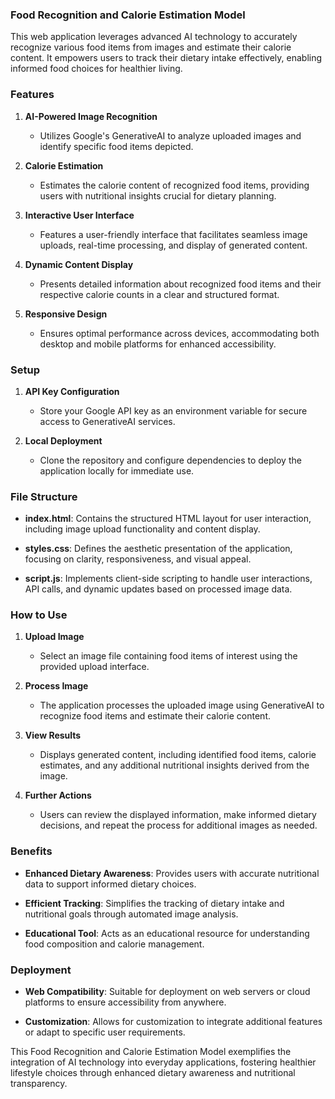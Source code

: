 ### Food Recognition and Calorie Estimation Model

This web application leverages advanced AI technology to accurately recognize various food items from images and estimate their calorie content. It empowers users to track their dietary intake effectively, enabling informed food choices for healthier living.

### Features

1. **AI-Powered Image Recognition**
   - Utilizes Google's GenerativeAI to analyze uploaded images and identify specific food items depicted.

2. **Calorie Estimation**
   - Estimates the calorie content of recognized food items, providing users with nutritional insights crucial for dietary planning.

3. **Interactive User Interface**
   - Features a user-friendly interface that facilitates seamless image uploads, real-time processing, and display of generated content.

4. **Dynamic Content Display**
   - Presents detailed information about recognized food items and their respective calorie counts in a clear and structured format.

5. **Responsive Design**
   - Ensures optimal performance across devices, accommodating both desktop and mobile platforms for enhanced accessibility.

### Setup

1. **API Key Configuration**
   - Store your Google API key as an environment variable for secure access to GenerativeAI services.

2. **Local Deployment**
   - Clone the repository and configure dependencies to deploy the application locally for immediate use.

### File Structure

- **index.html**: Contains the structured HTML layout for user interaction, including image upload functionality and content display.

- **styles.css**: Defines the aesthetic presentation of the application, focusing on clarity, responsiveness, and visual appeal.

- **script.js**: Implements client-side scripting to handle user interactions, API calls, and dynamic updates based on processed image data.

### How to Use

1. **Upload Image**
   - Select an image file containing food items of interest using the provided upload interface.

2. **Process Image**
   - The application processes the uploaded image using GenerativeAI to recognize food items and estimate their calorie content.

3. **View Results**
   - Displays generated content, including identified food items, calorie estimates, and any additional nutritional insights derived from the image.

4. **Further Actions**
   - Users can review the displayed information, make informed dietary decisions, and repeat the process for additional images as needed.

### Benefits

- **Enhanced Dietary Awareness**: Provides users with accurate nutritional data to support informed dietary choices.
  
- **Efficient Tracking**: Simplifies the tracking of dietary intake and nutritional goals through automated image analysis.

- **Educational Tool**: Acts as an educational resource for understanding food composition and calorie management.

### Deployment

- **Web Compatibility**: Suitable for deployment on web servers or cloud platforms to ensure accessibility from anywhere.
  
- **Customization**: Allows for customization to integrate additional features or adapt to specific user requirements.

This Food Recognition and Calorie Estimation Model exemplifies the integration of AI technology into everyday applications, fostering healthier lifestyle choices through enhanced dietary awareness and nutritional transparency.
